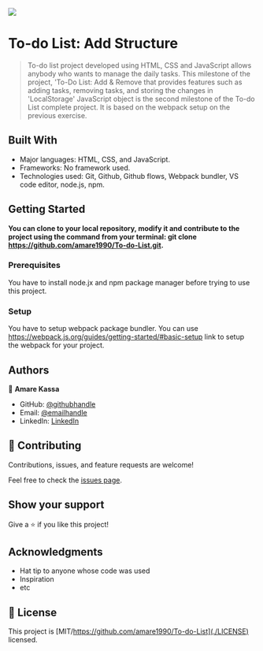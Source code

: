 ![](https://img.shields.io/badge/Microverse-blueviolet)

# To-do List: Add Structure

>To-do list project developed using HTML, CSS and JavaScript allows anybody who wants to manage the daily tasks. This milestone of the project, 'To-Do List: Add & Remove that provides features such as adding tasks, removing tasks, and storing the changes in 'LocalStorage' JavaScript object is the second milestone of the To-do List complete project. It is based on the webpack setup on the previous exercise.  
## Built With

- Major languages: HTML, CSS, and JavaScript.
- Frameworks: No framework used.
- Technologies used: Git, Github, Github flows, Webpack bundler, VS code editor, node.js, npm.


## Getting Started

**You can clone to your local repository, modify it and contribute to the project using the command from your terminal: git clone https://github.com/amare1990/To-do-List.git.**


### Prerequisites
You have to install node.jx and npm package manager before trying to use this project.

### Setup

You have to setup webpack package bundler. You can use https://webpack.js.org/guides/getting-started/#basic-setup link to setup the webpack for your project.

## Authors

👤 **Amare Kassa**

- GitHub: [@githubhandle](https://github.com/amare1990)
- Email: [@emailhandle](amaremek@gmail.com)
- LinkedIn: [LinkedIn](https://linkedin.com/in/amare90)

## 🤝 Contributing

Contributions, issues, and feature requests are welcome!

Feel free to check the [issues page](../../issues/).

## Show your support

Give a ⭐️ if you like this project!

## Acknowledgments

- Hat tip to anyone whose code was used
- Inspiration
- etc

## 📝 License

This project is [MIT/https://github.com/amare1990/To-do-List](./LICENSE) licensed.
